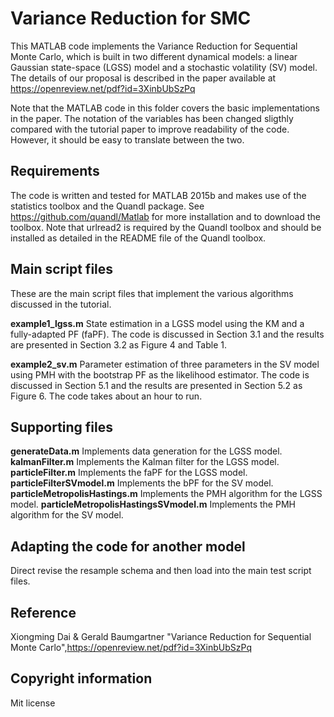 # Variance Reduction for SMC

This MATLAB code implements the Variance Reduction for Sequential Monte Carlo, which is built in two different dynamical models: a linear Gaussian state-space (LGSS) model and a stochastic volatility (SV) model. The details of our proposal is described in the paper available at https://openreview.net/pdf?id=3XinbUbSzPq

Note that the MATLAB code in this folder covers the basic implementations in the paper. The notation of the variables has been changed sligthly compared with the tutorial paper to improve readability of the code. However, it should be easy to translate between the two. 

Requirements
--------------
The code is written and tested for MATLAB 2015b and makes use of the statistics toolbox and the Quandl package. See https://github.com/quandl/Matlab for more installation and to download the toolbox. Note that urlread2 is required by the Quandl toolbox and should be installed as detailed in the README file of the Quandl toolbox.

Main script files
--------------
These are the main script files that implement the various algorithms discussed in the tutorial.

**example1_lgss.m** State estimation in a LGSS model using the KM and a fully-adapted PF (faPF). The code is discussed in Section 3.1 and the results are presented in Section 3.2 as Figure 4 and Table 1.

**example2_sv.m** Parameter estimation of three parameters in the SV model using PMH with the bootstrap PF as the likelihood estimator. The code is discussed in Section 5.1 and the results are presented in Section 5.2 as Figure 6. The code takes about an hour to run.

Supporting files
--------------
**generateData.m** Implements data generation for the LGSS model.
**kalmanFilter.m** Implements the Kalman filter for the LGSS model.
**particleFilter.m** Implements the faPF for the LGSS model.
**particleFilterSVmodel.m** Implements the bPF for the SV model.
**particleMetropolisHastings.m** Implements the PMH algorithm for the LGSS model.
**particleMetropolisHastingsSVmodel.m** Implements the PMH algorithm for the SV model.

Adapting the code for another model
--------------
Direct revise the resample schema and then load into the main test script files.

Reference
--------------
Xiongming Dai & Gerald Baumgartner "Variance Reduction for Sequential Monte Carlo",https://openreview.net/pdf?id=3XinbUbSzPq



Copyright information
--------------
Mit license 
```
